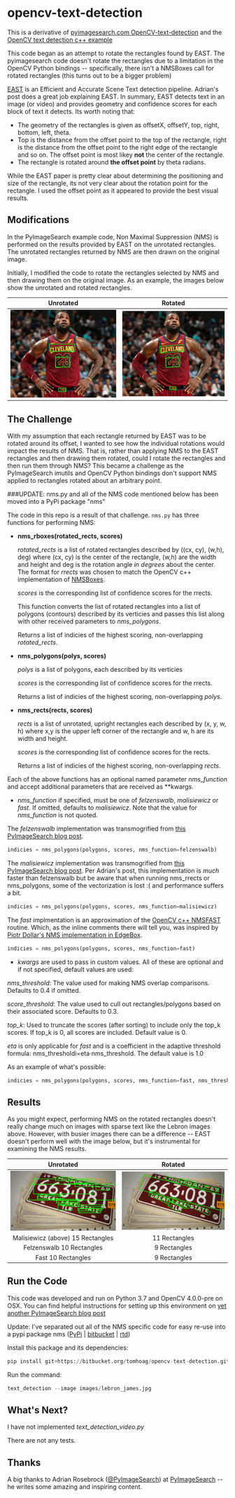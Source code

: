 # opencv-text-detection

This is a derivative of [pyimagesearch.com OpenCV-text-detection](https://www.pyimagesearch.com/2018/08/20/OpenCV-text-detection-east-text-detector/) and the [OpenCV text detection c++ example](https://docs.OpenCV.org/master/db/da4/samples_2dnn_2text_detection_8cpp-example.html)

This code began as an attempt to rotate the rectangles found by EAST.  The pyimagesearch code doesn't rotate the rectangles due to a limitation in the OpenCV Python bindings -- specifically, there isn't a NMSBoxes call for rotated rectangles (this turns out to be a bigger problem)

[EAST](https://arxiv.org/abs/1704.03155) is an Efficient and Accurate Scene Text detection pipeline.  Adrian's post does a great job explaining EAST.  In summary, EAST detects text in an image (or video) and provides geometry and confidence scores for each block of text it detects.  Its worth noting that:

* The geometry of the rectangles is given as offsetX, offsetY, top, right, bottom, left, theta.
* Top is the distance from the offset point to the top of the rectangle, right is the distance from the offset point to the right edge of the rectangle and so on.  The offset point is most likey **not** the center of the rectangle.
* The rectangle is rotated around **the offset point** by theta radians.

While the EAST paper is pretty clear about determining the positioning and size of the rectangle, its not very clear about the rotation point for the rectangle.  I used the offset point as it appeared to provide the best visual results.

## Modifications
In the PyImageSearch example code, Non Maximal Suppression (NMS) is performed on the results provided by EAST on the unrotated rectangles.  The unrotated rectangles returned by NMS are then drawn on the original image.

Initially, I modified the code to rotate the rectangles selected by NMS and then drawing them on the original image.  As an example, the images below show the unrotated and rotated rectangles.

|Unrotated|Rotated|
|:---:|:---:|
|![Unrotated](images/out/lebron_james_unrot.jpg) | ![Rotated](images/out/lebron_james_rot.jpg)|

## The Challenge
With my assumption that each rectangle returned by EAST was to be rotated around its offset, I wanted to see how the individual rotations would impact the results of NMS.  That is, rather than applying NMS to the EAST rectangles and then drawing them rotated, could I rotate the rectangles and then run them through NMS?  This became a challenge as the PyImageSearch imutils and OpenCV Python bindings don't support NMS applied to rectangles rotated about an arbitrary point.

###UPDATE: nms.py and all of the NMS code mentioned below has been moved into a PyPi package "nms"

The code in this repo is a result of that challenge.  ```nms.py``` has three functions for performing NMS:


* **nms\_rboxes(rotated_rects, scores)**

	*rotated\_rects* is a list of rotated rectangles described by ((cx, cy), (w,h), deg) where (cx, cy) is the center of the rectangle, (w,h) are the width and height and deg is the rotation angle *in degrees* about the center.  The format for *rrects* was chosen to match the OpenCV c++ implementation of [NMSBoxes](https://docs.opencv.org/master/d6/d0f/group__dnn.html#ga9d118d70a1659af729d01b10233213ee).

	*scores* is the corresponding list of confidence scores for the rrects.

	This function converts the list of rotated rectangles into a list of polygons (contours) described by its verticies and passes this list along with other received parameters to *nms\_polygons*.

	Returns a list of indicies of the highest scoring, non-overlapping *rotated\_rects*.

* **nms\_polygons(polys, scores)**

	*polys* is a list of polygons, each described by its verticies

	*scores* is the corresponding list of confidence scores for the rrects.

	Returns a list of indicies of the highest scoring, non-overlapping *polys*.

* **nms\_rects(rects, scores)**

	*rects* is a list of unrotated, upright rectangles each described by (x, y, w, h) where x,y is the upper left corner of the rectangle and w, h are its width and height.

	*scores* is the corresponding list of confidence scores for the rects.

	Returns a list of indicies of the highest scoring, non-overlapping *rects*.


Each of the above functions has an optional named parameter *nms\_function* and accept additional parameters that are received as **kwargs.

* *nms\_function* if specified, must be one of *felzenswalb*, *malisiewicz* or *fast*.  If omitted, defaults to *malisiewicz*.  Note that the value for *nms\_function* is not quoted.

 The *felzenswalb* implementation was transmogrified from [this PyImageSearch blog post](https://www.pyimagesearch.com/2014/11/17/non-maximum-suppression-object-detection-python/).

 ```python
 indicies = nms_polygons(polygons, scores, nms_function=felzenswalb)
 ```

 The *malisiewicz* implementation was transmogrified from [this PyImageSearch blog post](https://www.pyimagesearch.com/2015/02/16/faster-non-maximum-suppression-python/).  Per Adrian's post, this implementation is *much* faster than felzenswalb but be aware that when running nms\_rrects or nms\_polygons, some of the vectorization is lost :( and performance suffers a bit.

 ```python
 indicies = nms_polygons(polygons, scores, nms_function=malisiewicz)
 ```

 The *fast* implmentation is an approximation of the [OpenCV c++ NMSFAST](https://github.com/opencv/opencv/blob/ee1e1ce377aa61ddea47a6c2114f99951153bb4f/modules/dnn/src/nms.inl.hpp#L67) routine. Which, as the inline comments there will tell you, was inspired by [Piotr Dollar's NMS implementation in EdgeBox](https://goo.gl/jV3JYS).

 ```python
 indicies = nms_polygons(polygons, scores, nms_function=fast)
 ```

* *kwargs* are used to pass in custom values.  All of these are optional and if not specified, default values are used:

 *nms\_threshold*: The value used for making NMS overlap comparisons. Defaults to 0.4 if omitted.

 *score\_threshold*: The value used to cull out rectangles/polygons based on their associated score.  Defaults to 0.3.

 *top\_k*: Used to truncate the scores (after sorting) to include only the top\_k scores.  If top\_k is 0, all scores are included.  Default value is 0.

 *eta* is only applicable for *fast* and is a coefficient in the adaptive threshold formula: nms\_thresholdi=eta⋅nms\_threshold.  The default value is 1.0

 As an example of what's possible:

 ```python
 indicies = nms_polygons(polygons, scores, nms_function=fast, nms_threshold=0.45, eta=0.9, score_threshold=0.6, top_k=100)
 ```

## Results

 As you might expect, performing NMS on the rotated rectangles doesn't really change much on images with sparse text like the Lebron images above.  However, with busier images there can be a difference -- EAST doesn't perform well with the image below, but it's instrumental for examining the NMS results.


|Unrotated|Rotated|
|:---:|:---:|
|![Unrotated](images/out/license_mali_unrot.jpg)|![Rotated](images/out/license_mali_rot.jpg)|
|Malisiewicz (above) 15 Rectangles | 11 Rectangles|
|Felzenswalb 10 Rectangles | 9 Rectangles|
|Fast 10 Rectangles | 9 Rectangles|


## Run the Code

This code was developed and run on Python 3.7 and OpenCV 4.0.0-pre on OSX.  You can find helpful instructions for setting up this environment on [yet another PyImageSearch blog post](https://www.pyimagesearch.com/2018/08/17/install-opencv-4-on-macos/)

Update: I've separated out all of the NMS specific code for easy re-use into a pypi package nms
([PyPi](https://pypi.org/project/nms/) |
[bitbucket](https://bitbucket.org/tomhoag/nms/) |
[rtd](https://nms.readthedocs.io))

Install this package and its dependencies:

```python
pip install git+https://bitbucket.org/tomhoag/opencv-text-detection.git
```

Run the command:

```python
text_detection --image images/lebron_james.jpg
```

## What's Next?

I have not implemented *text\_detection\_video.py*

There are not any tests.

## Thanks
A big thanks to Adrian Rosebrock ([@PyImageSearch](https://twitter.com/@PyImageSearch)) at [PyImageSearch](https://www.pyimagesearch.com) -- he writes some amazing and inspiring content.












